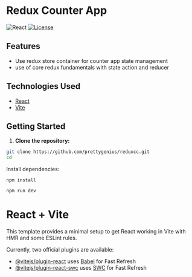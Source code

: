 # Redux Counter App
![React](https://img.shields.io/badge/react-%2320232a.svg?style=for-the-badge&logo=react&logoColor=%2361DAFB)
[![License](https://img.shields.io/badge/License-MIT-blue.svg)](https://github.com/git/git-scm.com/blob/main/MIT-LICENSE.txt)



## Features

-  Use redux store container for counter app state management 
-  use of core redux fundamentals with state action and reducer

## Technologies Used

- [React](https://reactjs.org/)
- [Vite](https://vitejs.dev/)


## Getting Started

1. **Clone the repository:**

```bash
git clone https://github.com/prettygenius/reduxcc.git
cd 
```
Install dependencies:
```
npm install
```
``` 
npm run dev
```
# React + Vite

This template provides a minimal setup to get React working in Vite with HMR and some ESLint rules.

Currently, two official plugins are available:

- [@vitejs/plugin-react](https://github.com/vitejs/vite-plugin-react/blob/main/packages/plugin-react/README.md) uses [Babel](https://babeljs.io/) for Fast Refresh
- [@vitejs/plugin-react-swc](https://github.com/vitejs/vite-plugin-react-swc) uses [SWC](https://swc.rs/) for Fast Refresh
